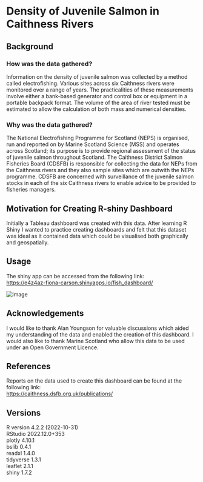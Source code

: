 # Density of Juvenile Salmon in Caithness Rivers

## Background
### How was the data gathered?
Information on the density of juvenile salmon was collected by a method called electrofishing. Various sites across six Caithness rivers were monitored over a range of years. The practicalities of these measurements involve either a bank-based generator and control box or equipment in a portable backpack format. The volume of the area of river tested must be estimated to allow the calculation of both mass and numerical densities. 

### Why was the data gathered?
The National Electrofishing Programme for Scotland (NEPS) is organised, run and reported on by Marine Scotland Science (MSS) and operates across Scotland; its purpose is to provide regional assessment of the status of juvenile salmon throughout Scotland. The Caithness District Salmon Fisheries Board (CDSFB) is responsible for collecting the data for NEPs from the Caithness rivers and they also sample sites which are outwith the NEPs programme. CDSFB are concerned with surveillance of the juvenile salmon stocks in each of the six Caithness rivers to enable advice to be provided to fisheries managers. 

## Motivation for Creating R-shiny Dashboard
Initially a Tableau dashboard was created with this data. After learning R Shiny I wanted to practice creating dashboards and felt that this dataset was ideal as it contained data which could be visualised both graphically and geospatially. 

## Usage
The shiny app can be accessed from the following link:  
https://e4z4az-fiona-carson.shinyapps.io/fish_dashboard/


![image](https://user-images.githubusercontent.com/105853308/213927538-4066e494-e93c-452a-987e-88e7b3a91bc2.png)


## Acknowledgements
I would like to thank Alan Youngson for valuable discussions which aided my understanding of the data and enabled the creation of this dashboard. I would also like to thank Marine Scotland who allow this data to be used under an Open Government Licence. 

## References
Reports on the data used to create this dashboard can be found at the following link:     
https://caithness.dsfb.org.uk/publications/

## Versions

R version 4.2.2 (2022-10-31)  
RStudio   2022.12.0+353  
plotly    4.10.1   
bslib     0.4.1     
readxl    1.4.0    
tidyverse 1.3.1  
leaflet   2.1.1   
shiny     1.7.2  
 
